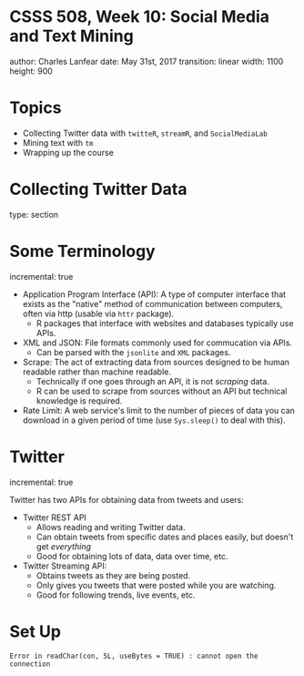CSSS 508, Week 10: Social Media and Text Mining
====================================================================================
author: Charles Lanfear
date: May 31st, 2017
transition: linear
width: 1100
height: 900


Topics
====================================================================================

* Collecting Twitter data with `twitteR`, `streamR`, and `SocialMediaLab`
* Mining text with `tm`
* Wrapping up the course

Collecting Twitter Data
====================================================================================
type: section

Some Terminology
====================================================================================
incremental: true

* Application Program Interface (API): A type of computer interface that exists as the
"native" method of communication between computers, often via http (usable via `httr` package).
   + R packages that interface with websites and databases typically use APIs.
* XML and JSON: File formats commonly used for commucation via APIs.
   + Can be parsed with the `jsonlite` and `XML` packages.
* Scrape: The act of extracting data from sources designed to be human readable rather
than machine readable.
   + Technically if one goes through an API, it is not *scraping* data.
   + R can be used to scrape from sources without an API but technical knowledge is required.
* Rate Limit: A web service's limit to the number of pieces of data you can download in
a given period of time (use `Sys.sleep()` to deal with this).

Twitter
====================================================================================
incremental: true

Twitter has two APIs for obtaining data from tweets and users:

* Twitter REST API
    + Allows reading and writing Twitter data.
    + Can obtain tweets from specific dates and places easily, but doesn't get *everything*
    + Good for obtaining lots of data, data over time, etc.
* Twitter Streaming API:
    + Obtains tweets as they are being posted.
    + Only gives you tweets that were posted while you are watching.
    + Good for following trends, live events, etc.

Set Up
====================================================================================




























































```
Error in readChar(con, 5L, useBytes = TRUE) : cannot open the connection
```
